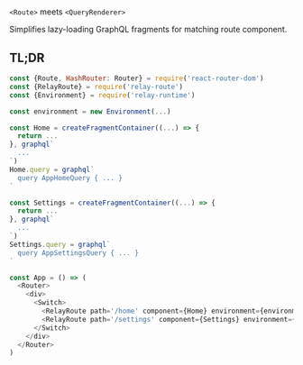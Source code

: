 # <RelayRoute>

`<Route>` meets `<QueryRenderer>`

Simplifies lazy-loading GraphQL fragments for matching route component.

## TL;DR

```js
const {Route, HashRouter: Router} = require('react-router-dom')
const {RelayRoute} = require('relay-route')
const {Environment} = require('relay-runtime')

const environment = new Environment(...)

const Home = createFragmentContainer((...) => {
  return ...
}, graphql`
  ...
`)
Home.query = graphql`
  query AppHomeQuery { ... }
`

const Settings = createFragmentContainer((...) => {
  return ...
}, graphql`
  ...
`)
Settings.query = graphql`
  query AppSettingsQuery { ... }
`

const App = () => (
  <Router>
    <div>
      <Switch>
        <RelayRoute path='/home' component={Home} environment={environment} />
        <RelayRoute path='/settings' component={Settings} environment={environment} />
      </Switch>
    </div>
  </Router>
)
```
